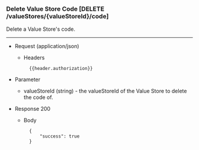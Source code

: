 ### Delete Value Store Code [DELETE /valueStores/{valueStoreId}/code]

Delete a Value Store's code.

---

+ Request (application/json)
    + Headers
    
            {{header.authorization}}

+ Parameter
    + valueStoreId (string) - the valueStoreId of the Value Store to delete the code of.

+ Response 200

    + Body

            {
                "success": true
            }
